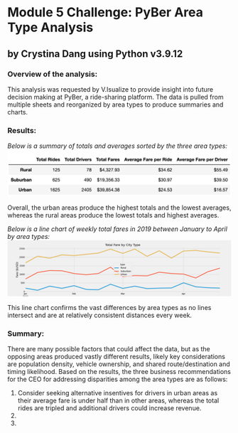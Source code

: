 # Module 5 Challenge: PyBer Area Type Analysis
## by Crystina Dang using Python v3.9.12

### Overview of the analysis: 
This analysis was requested by V.Isualize to provide insight into future decision making at PyBer, a ride-sharing platform. The data is pulled from multiple sheets and reorganized by area types to produce summaries and charts.

### Results:
*Below is a summary of totals and averages sorted by the three area types:*
![This is an image](https://github.com/crystdang/PyBer-analysis/blob/main/analysis/PyBer_city_types.png)

Overall, the urban areas produce the highest totals and the lowest averages, whereas the rural areas produce the lowest totals and highest averages.

*Below is a line chart of weekly total fares in 2019 between January to April by area types:*
![This is an image](https://github.com/crystdang/PyBer-analysis/blob/main/analysis/PyBer_fare_summary.png)

This line chart confirms the vast differences by area types as no lines intersect and are at relatively consistent distances every week.

### Summary: 
There are many possible factors that could affect the data, but as the opposing areas produced vastly different results, likely key considerations are population density, vehicle ownership, and shared route/destination and timing likelihood.
Based on the results, the three business recommendations for the CEO for addressing disparities among the area types are as follows:
1. Consider seeking alternative insentives for drivers in urban areas as their average fare is under half than in other areas, whereas the total rides are tripled and additional drivers could increase revenue.
2. 
3.
